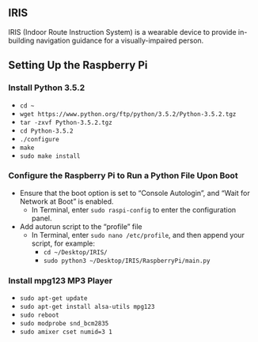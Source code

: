 ## IRIS
IRIS (Indoor Route Instruction System) is a wearable device to provide in-building navigation guidance for a
visually-impaired person.

## Setting Up the Raspberry Pi

### Install Python 3.5.2
- `cd ~`
- `wget https://www.python.org/ftp/python/3.5.2/Python-3.5.2.tgz`
- `tar -zxvf Python-3.5.2.tgz`
- `cd Python-3.5.2`
- `./configure`
- `make`
- `sudo make install`

### Configure the Raspberry Pi to Run a Python File Upon Boot
- Ensure that the boot option is set to “Console Autologin”, and “Wait for Network at Boot” is enabled.
    - In Terminal, enter `sudo raspi-config` to enter the configuration panel.
- Add autorun script to the “profile” file
    - In Terminal, enter `sudo nano /etc/profile`, and then append your script, for example:
        - `cd ~/Desktop/IRIS/`
        - `sudo python3 ~/Desktop/IRIS/RaspberryPi/main.py`

### Install mpg123 MP3 Player
- `sudo apt-get update`
- `sudo apt-get install alsa-utils mpg123`
- `sudo reboot`
- `sudo modprobe snd_bcm2835`
- `sudo amixer cset numid=3 1`
